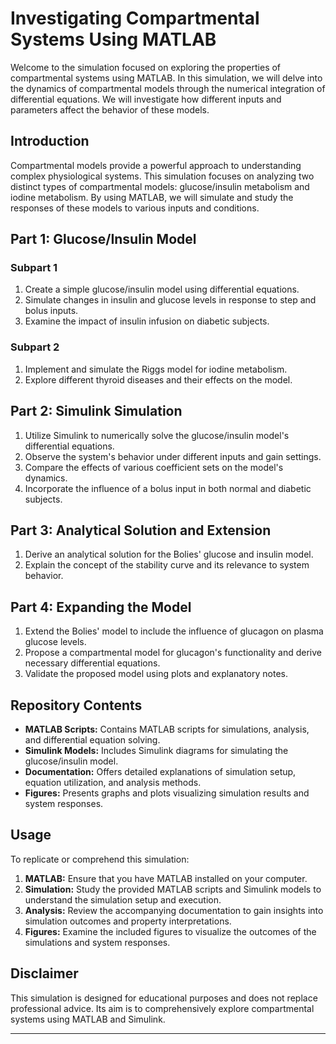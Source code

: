 # Investigating Compartmental Systems Using MATLAB

Welcome to the simulation focused on exploring the properties of compartmental systems using MATLAB. In this simulation, we will delve into the dynamics of compartmental models through the numerical integration of differential equations. We will investigate how different inputs and parameters affect the behavior of these models.

## Introduction

Compartmental models provide a powerful approach to understanding complex physiological systems. This simulation focuses on analyzing two distinct types of compartmental models: glucose/insulin metabolism and iodine metabolism. By using MATLAB, we will simulate and study the responses of these models to various inputs and conditions.

## Part 1: Glucose/Insulin Model

### Subpart 1

1. Create a simple glucose/insulin model using differential equations.
2. Simulate changes in insulin and glucose levels in response to step and bolus inputs.
3. Examine the impact of insulin infusion on diabetic subjects.

### Subpart 2

1. Implement and simulate the Riggs model for iodine metabolism.
2. Explore different thyroid diseases and their effects on the model.

## Part 2: Simulink Simulation

1. Utilize Simulink to numerically solve the glucose/insulin model's differential equations.
2. Observe the system's behavior under different inputs and gain settings.
3. Compare the effects of various coefficient sets on the model's dynamics.
4. Incorporate the influence of a bolus input in both normal and diabetic subjects.

## Part 3: Analytical Solution and Extension

1. Derive an analytical solution for the Bolies' glucose and insulin model.
2. Explain the concept of the stability curve and its relevance to system behavior.

## Part 4: Expanding the Model

1. Extend the Bolies' model to include the influence of glucagon on plasma glucose levels.
2. Propose a compartmental model for glucagon's functionality and derive necessary differential equations.
3. Validate the proposed model using plots and explanatory notes.

## Repository Contents

- **MATLAB Scripts:** Contains MATLAB scripts for simulations, analysis, and differential equation solving.
- **Simulink Models:** Includes Simulink diagrams for simulating the glucose/insulin model.
- **Documentation:** Offers detailed explanations of simulation setup, equation utilization, and analysis methods.
- **Figures:** Presents graphs and plots visualizing simulation results and system responses.

## Usage

To replicate or comprehend this simulation:

1. **MATLAB:** Ensure that you have MATLAB installed on your computer.
2. **Simulation:** Study the provided MATLAB scripts and Simulink models to understand the simulation setup and execution.
3. **Analysis:** Review the accompanying documentation to gain insights into simulation outcomes and property interpretations.
4. **Figures:** Examine the included figures to visualize the outcomes of the simulations and system responses.

## Disclaimer

This simulation is designed for educational purposes and does not replace professional advice. Its aim is to comprehensively explore compartmental systems using MATLAB and Simulink.

---
